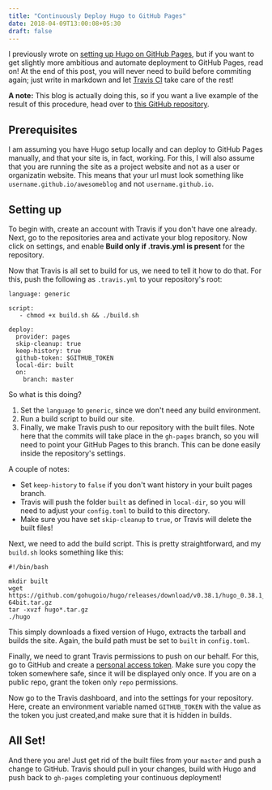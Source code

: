 ```yaml
---
title: "Continuously Deploy Hugo to GitHub Pages"
date: 2018-04-09T13:00:08+05:30
draft: false
---
```


I previously wrote on [setting up Hugo on GitHub Pages](../setting-up-hugo-on-github-pages), but if you want to get slightly more ambitious and automate deployment to GitHub Pages,  read on! At the end of this post, you will never need to build before commiting again; just write in markdown and let [Travis CI](https://travis-ci.org) take care of the rest!

**A note:** This blog is actually doing this, so if you want a live example of the result of this procedure, head over to [this GitHub repository](https://github.com/pulsejet/blog).

## Prerequisites
I am assuming you have Hugo setup locally and can deploy to GitHub Pages manually, and that your site is, in fact, working. For this, I will also assume that you are running the site as a project website and not as a user or organizatin website. This means that your url must look something like `username.github.io/awesomeblog` and not `username.github.io`.

## Setting up

To begin with, create an account with Travis if you don't have one already. Next, go to the repositories area and activate your blog repository. Now click on settings, and enable **Build only if .travis.yml is present** for the repository.

Now that Travis is all set to build for us, we need to tell it how to do that. For this, push the following as `.travis.yml` to your repository's root:
```
language: generic

script:
   - chmod +x build.sh && ./build.sh

deploy:
  provider: pages
  skip-cleanup: true
  keep-history: true
  github-token: $GITHUB_TOKEN
  local-dir: built
  on:
    branch: master
```

So what is this doing?

1. Set the `language` to `generic`, since we don't need any build environment. 
2. Run a build script to build our site.
3. Finally, we make Travis push to our repository with the built files. Note here that the commits will take place in the `gh-pages` branch, so you will need to point your GitHub Pages to this branch. This can be done easily inside the repository's settings.

A couple of notes:

* Set `keep-history` to `false` if you don't want history in your built pages branch.
* Travis will push the folder `built` as defined in `local-dir`, so you will need to adjust your `config.toml` to build to this directory.
* Make sure you have set `skip-cleanup` to `true`, or Travis will delete the built files!

Next, we need to add the build script. This is pretty straightforward, and my `build.sh` looks something like this:
```
#!/bin/bash

mkdir built
wget https://github.com/gohugoio/hugo/releases/download/v0.38.1/hugo_0.38.1_Linux-64bit.tar.gz
tar -xvzf hugo*.tar.gz
./hugo
```

This simply downloads a fixed version of Hugo, extracts the tarball and builds the site. Again, the build path must be set to `built` in `config.toml`.

Finally, we need to grant Travis permissions to push on our behalf. For this, go to GitHub and create a [personal access token](https://github.com/settings/tokens). Make sure you copy the token somewhere safe, since it will be displayed only once. If you are on a public repo, grant the token only `repo` permissions.

Now go to the Travis dashboard, and into the settings for your repository. Here, create an environment variable named `GITHUB_TOKEN` with the value as the token you just created,and make sure that it is hidden in builds.

## All Set!

And there you are! Just get rid of the built files from your `master` and push a change to GitHub. Travis should pull in your changes, build with Hugo and push back to `gh-pages` completing your continuous deployment!
